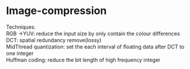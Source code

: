 # Image-compression
Techniques: <br />
RGB ->YUV: reduce the input size by only contain the colour diﬀerences <br />
DCT: spatial redundancy remove(lossy) <br />
MidThread quantization: set the each interval of ﬂoating data after DCT to one integer <br />
Huﬀman coding: reduce the bit length of high frequency integer <br />
